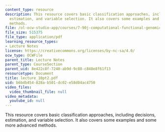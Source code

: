 ```yaml
---
content_type: resource
description: This resource covers basic classification approaches, including decisions,
  estimation, and variable selection. It also covers some examples and some more advanced
  methods.
file: /ol-ocw-studio-app/courses/7-90j-computational-functional-genomics-spring-2005/b6bdb454828ab501dc02e58d04ac4750_lecture_10pt2.pdf
file_size: 515375
file_type: application/pdf
learning_resource_types:
- Lecture Notes
license: https://creativecommons.org/licenses/by-nc-sa/4.0/
ocw_type: OCWFile
parent_title: Lecture Notes
parent_type: CourseSection
parent_uid: 8e422c8f-7248-ab9d-9c08-c848e8f61f13
resourcetype: Document
title: lecture_10pt2.pdf
uid: b6bdb454-828a-b501-dc02-e58d04ac4750
video_files:
  video_thumbnail_file: null
video_metadata:
  youtube_id: null
---
```

This resource covers basic classification approaches, including decisions, estimation, and variable selection. It also covers some examples and some more advanced methods.